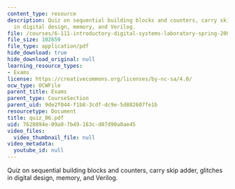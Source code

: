 ```yaml
---
content_type: resource
description: Quiz on sequential building blocks and counters, carry skip adder, glitches
  in digital design, memory, and Verilog.
file: /courses/6-111-introductory-digital-systems-laboratory-spring-2006/7628894e09a07b49163cd07d90a0ae45_quiz_06.pdf
file_size: 102659
file_type: application/pdf
hide_download: true
hide_download_original: null
learning_resource_types:
- Exams
license: https://creativecommons.org/licenses/by-nc-sa/4.0/
ocw_type: OCWFile
parent_title: Exams
parent_type: CourseSection
parent_uid: 9de2f044-f1b8-3cdf-dc9e-5d882607fe1b
resourcetype: Document
title: quiz_06.pdf
uid: 7628894e-09a0-7b49-163c-d07d90a0ae45
video_files:
  video_thumbnail_file: null
video_metadata:
  youtube_id: null
---
```

Quiz on sequential building blocks and counters, carry skip adder, glitches in digital design, memory, and Verilog.